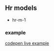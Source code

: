 ## Hr models

- hr-m-1

### example

[codepen live example](https://codepen.io/Endwall/pen/poQMvPK)
